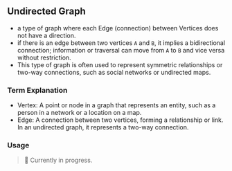 ## Undirected Graph

- a type of graph where each Edge (connection) between Vertices does not have a direction. 
- if there is an edge between two vertices `A` and `B`, it implies a bidirectional connection; information or traversal can move from `A` to `B` and vice versa without restriction. 
- This type of graph is often used to represent symmetric relationships or two-way connections, such as social networks or undirected maps.

### Term Explanation

- Vertex: A point or node in a graph that represents an entity, such as a person in a network or a location on a map.
- Edge: A connection between two vertices, forming a relationship or link. In an undirected graph, it represents a two-way connection.

### Usage
> 🚧 Currently in progress.
